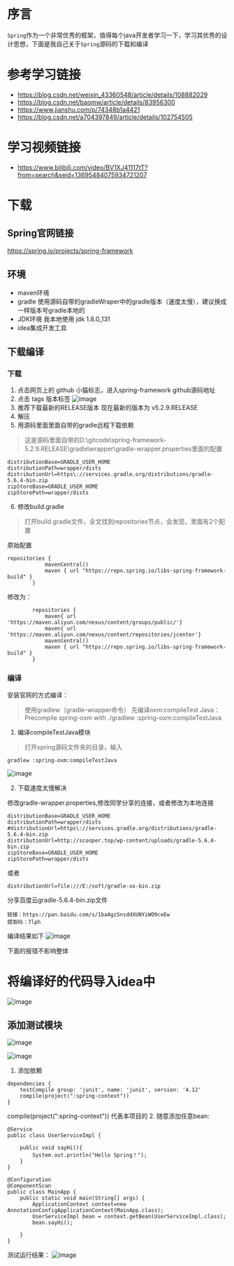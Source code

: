 # 序言
`Spring`作为一个非常优秀的框架，值得每个java开发者学习一下，学习其优秀的设计思想，下面是我自己关于`Spring`源码的下载和编译

# 参考学习链接
- https://blog.csdn.net/weixin_43360548/article/details/108882029
- https://blog.csdn.net/baomw/article/details/83956300
- https://www.jianshu.com/p/74348b1a4421
- https://blog.csdn.net/a704397849/article/details/102754505

# 学习视频链接
- https://www.bilibili.com/video/BV1XJ41117tT?from=search&seid=13695484075934721207

# 下载

## Spring官网链接
https://spring.io/projects/spring-framework

## 环境
- maven环境
- gradle 使用源码自带的gradleWraper中的gradle版本（速度太慢），建议换成一样版本号gradle本地的
- JDK环境 我本地使用 jdk 1.8.0_131
- idea集成开发工具

## 下载编译

### 下载
1. 点击网页上的 github 小猫标志，进入spring-framework github源码地址
2. 点击 tags 版本标签
![image](https://note.youdao.com/yws/api/personal/file/26DAC874E44E4086A52E985CA0E5DC02?method=download&shareKey=5b277df1e8d13d2ce982571fea6378bd)
3. 推荐下载最新的RELEASE版本
 现在最新的版本为 v5.2.9.RELEASE
4. 解压
5. 用源码里面里面自带的gradle远程下载依赖
> 这是源码里面自带的D:\gitcode\spring-framework-5.2.9.RELEASE\gradle\wrapper\gradle-wrapper.properties里面的配置

```
distributionBase=GRADLE_USER_HOME
distributionPath=wrapper/dists
distributionUrl=https\://services.gradle.org/distributions/gradle-5.6.4-bin.zip
zipStoreBase=GRADLE_USER_HOME
zipStorePath=wrapper/dists

```

6. 修改build.gradle
> 打开build.gradle文件，全文找到repositories节点，会发现，里面有2个配置

原始配置
```
repositories {
			mavenCentral()
			maven { url "https://repo.spring.io/libs-spring-framework-build" }
		}
```

修改为：
```
		repositories {
			maven{ url 'https://maven.aliyun.com/nexus/content/groups/public/'}
			maven{ url 'https://maven.aliyun.com/nexus/content/repositories/jcenter'}
			mavenCentral()
			maven { url "https://repo.spring.io/libs-spring-framework-build" }
		}
```
### 编译
安装官网的方式编译：
> 使用gradlew（gradle-wrapper命令）  先编译oxm:compileTest Java：  Precompile spring-oxm with ./gradlew :spring-oxm:compileTestJava

1. 编译compileTestJava模块
> 打开spring源码文件夹的目录，输入 


```
gradlew :spring-oxm:compileTestJava
```
![image](https://note.youdao.com/yws/api/personal/file/01DEF632FF27480FA7BF9A6589C40093?method=download&shareKey=657c3f0e1381aaada7d86b4a63e993b6)

2. 下载速度太慢解决

修改gradle-wrapper.properties,修改同学分享的连接，或者修改为本地连接

```
distributionBase=GRADLE_USER_HOME
distributionPath=wrapper/dists
#distributionUrl=https\://services.gradle.org/distributions/gradle-5.6.4-bin.zip
distributionUrl=http://scooper.top/wp-content/uploads/gradle-5.6.4-bin.zip
zipStoreBase=GRADLE_USER_HOME
zipStorePath=wrapper/dists

```
或者
```
distributionUrl=file:///E:/soft/gradle-xx-bin.zip
```

分享百度云gradle-5.6.4-bin.zip文件


```
链接：https://pan.baidu.com/s/1baAgzSnsddXUNYiWO9ceEw 
提取码：7lph 
```

编译结果如下
![image](https://note.youdao.com/yws/api/personal/file/EA4D13D8E63642C8BB6474DEBECA1E43?method=download&shareKey=9469fa7c5162a0091408a68a1902fd98)

下面的报错不影响整体


# 将编译好的代码导入idea中


![image](https://note.youdao.com/yws/api/personal/file/1C06E48F98C64DF29FBD90182359ED64?method=download&shareKey=800620f79e80679a7ec29529327e38b9)


## 添加测试模块
![image](https://note.youdao.com/yws/api/personal/file/B88E6FC5A09B435995B137B554EE759B?method=download&shareKey=713107e250c64d0d73d195b22e14e19a)

![image](https://note.youdao.com/yws/api/personal/file/A3D3997B2FD144BEB2C8A70575CC2807?method=download&shareKey=1b7923d1d07fda119a70fad10c25ac91)

1. 添加依赖

```
dependencies {
    testCompile group: 'junit', name: 'junit', version: '4.12' 
    compile(project(":spring-context"))     
}
```
compile(project(":spring-context"))  代表本项目的
2. 随意添加任意bean:


```
@Service
public class UserServiceImpl {

	public void sayHi(){
		System.out.println("Hello Spring！");
	}
}
```

```
@Configuration
@ComponentScan
public class MainApp {
	public static void main(String[] args) {
		ApplicationContext context=new AnnotationConfigApplicationContext(MainApp.class);
		UserServiceImpl bean = context.getBean(UserServiceImpl.class);
		bean.sayHi();

	}
}

```

测试运行结果：
![image](https://note.youdao.com/yws/api/personal/file/4E5B8D2BF9A74C53B457CD8877E37838?method=download&shareKey=c372fdc748a30a4f7676f16b79dbc290)




